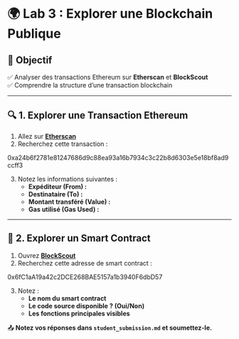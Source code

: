 # 🌍 Lab 3 : Explorer une Blockchain Publique  

## 🎯 Objectif  
✅ Analyser des transactions Ethereum sur **Etherscan** et **BlockScout**  
✅ Comprendre la structure d’une transaction blockchain  

---

## 🔍 **1. Explorer une Transaction Ethereum**  

1. Allez sur **[Etherscan](https://etherscan.io/)**  
2. Recherchez cette transaction :  

0xa24b6f2781e81247686d9c88ea93a16b7934c3c22b8d6303e5e18bf8ad9ccff3


3. Notez les informations suivantes :  
   - **Expéditeur (From) :**  
   - **Destinataire (To) :**  
   - **Montant transféré (Value) :**  
   - **Gas utilisé (Gas Used) :**  

---

## 📜 **2. Explorer un Smart Contract**  

1. Ouvrez **[BlockScout](https://blockscout.com/)**  
2. Recherchez cette adresse de smart contract :  

0x6fC1aA19a42c2DCE268BAE5157a1b3940F6dbD57


3. Notez :  
   - **Le nom du smart contract**  
   - **Le code source disponible ? (Oui/Non)**  
   - **Les fonctions principales visibles**  

📤 **Notez vos réponses dans `student_submission.md` et soumettez-le.**  
